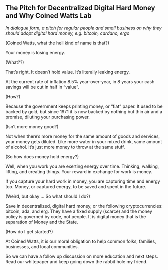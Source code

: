 ## The Pitch for Decentralized Digital Hard Money and Why Coined Watts Lab

_In dialogue form, a pitch for regular people and small business on why they should adopt digital hard money, e.g. bitcoin, cardano, ergo_

(Coined Watts, what the hell kind of name is that?)

Your money is losing energy. 

(What??) 

That’s right. It doesn’t hold value. It’s literally leaking energy. 

At the current rate of inflation 8.5% year-over-year, in 8 years your cash savings will be cut in half in “value”.

(How?) 

Because the government keeps printing money, or “fiat” paper.  It used to be backed by gold, but since 1971 it is now backed by nothing but thin air and a promise, diluting your purchasing power. 

(Isn’t more money good?)

Not when there’s more money for the same amount of goods and services, your money gets diluted. Like more water in your mixed drink, same amount of alcohol.  It’s just more money to throw at the same stuff.

(So how does money hold energy?)

Well, when you work you are exerting energy over time.  Thinking, walking, lifting, and creating things. Your reward in exchange for work is money. 

If you capture your hard work in money, you are capturing time and energy too. Money, or captured energy, to be saved and spent in the future.

(Weird, but okay … So what should I do?)

Save in decentralized, digital hard money, or the following cryptocurrencies: bitcoin, ada, and erg.  They have a fixed supply (scarce) and the money policy is governed by code, not people.  It is digital money that is the separation of Money and the State.

(How do I get started?)

At Coined Watts, it is our moral obligation to help common folks, families, businesses, and local communities.  

So we can have a follow up discussion on more education and next steps.  Read our whitepaper and keep going down the rabbit hole my friend.

